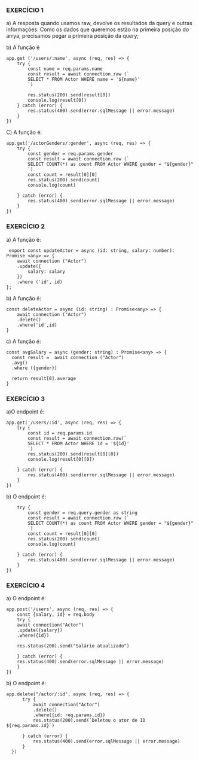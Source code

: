 ### EXERCÍCIO 1

a) A resposta quando usamos raw, devolve os resultados da query e outras informações.
Como os dados que queremos estão na primeira posição do arrya, precisamos pegar a primeira posição da query;

b) A função é 

```
app.get ('/users/:name', async (req, res) => {
    try {
        const name = req.params.name
        const result = await connection.raw (`
        SELECT * FROM Actor WHERE name = '${name}'
        `)

        res.status(200).send(result[0])
        console.log(result[0])
    } catch (error) {
        res.status(400).send(error.sqlMessage || error.message)
    }
})
```

C) A função é:

```
app.get('/actorGenders/:gender', async (req, res) => {
    try {
        const gender = req.params.gender
        const result = await connection.raw (`
        SELECT COUNT(*) as count FROM Actor WHERE gender = "${gender}"
        `)
        const count = result[0][0]
        res.status(200).send(count)
        console.log(count)
        
    } catch (error) {
        res.status(400).send(error.sqlMessage || error.message)
    }
})
```

### EXERCÍCIO 2
a) A função é:

``` 
 export const updateActor = async (id: string, salary: number): Promise <any> => {
    await connection ("Actor")
    .update({
        salary: salary
    })
    .where ('id', id)
};

```
b) A função é:

``` 
const deleteActor = async (id: string) : Promise<any> => {
    await connection ("Actor")
    .delete()
    .where('id',id)
}
```
c) A função é:

``` 
const avgSalary = async (gender: string) : Promise<any> => {
  const result =  await connection ("Actor")
  .avg()
  .where ({gender})

  return result[0].average
}

```
### EXERCÍCIO 3

a)O endpoint é:

``` 
app.get('/users/:id', async (req, res) => {
    try {
        const id = req.params.id
        const result = await connection.raw(`
        SELECT * FROM Actor WHERE id = '${id}'
        `)
        res.status(200).send(result[0][0])
        console.log(result[0][0])

    } catch (error) {
        res.status(400).send(error.sqlMessage || error.message)
    }
})
```
b) O endpoint é:

``` app.get('/users/', async (req, res) => {
    try {
        const gender = req.query.gender as string
        const result = await connection.raw (`
        SELECT COUNT(*) as count FROM Actor WHERE gender = "${gender}"
        `)
        const count = result[0][0]
        res.status(200).send(count)
        console.log(count)
        
    } catch (error) {
        res.status(400).send(error.sqlMessage || error.message)
    }
})

```

### EXERCÍCIO 4
a)  O endpoint é:

``` 
app.post('/users', async (req, res) => {
    const {salary, id} = req.body
    try { 
    await connection("Actor")
    .update({salary})
    .where({id})
    
    res.status(200).send("Salário atualizado")
        
    } catch (error) {
    res.status(400).send(error.sqlMessage || error.message)
    }
})
```
b)  O endpoint é:

``` 
app.delete("/actor/:id", async (req, res) => {
      try {
          await connection("Actor")
          .delete()
          .where({id: req.params.id})
          res.status(200).send(`Deletou o ator de ID ${req.params.id}`)
          
      } catch (error) {
          res.status(400).send(error.sqlMessage || error.message)
      }
  })
```